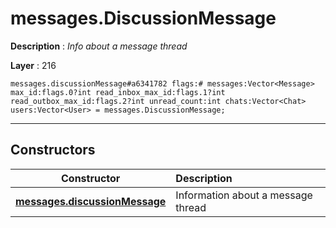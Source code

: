 # messages.DiscussionMessage

**Description** : *Info about a message thread*

**Layer** : 216

```tl
messages.discussionMessage#a6341782 flags:# messages:Vector<Message> max_id:flags.0?int read_inbox_max_id:flags.1?int read_outbox_max_id:flags.2?int unread_count:int chats:Vector<Chat> users:Vector<User> = messages.DiscussionMessage;
```

---

## Constructors

| Constructor | Description |
| :---: | :--- |
| [**messages.discussionMessage**](constructor/messages.discussionMessage) | Information about a message thread |